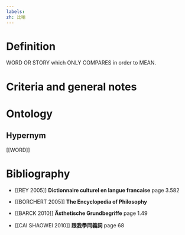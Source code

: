 ```yaml
---
labels: 
zh: 比喻
---
```


# Definition
WORD OR STORY which ONLY COMPARES in order to MEAN.
# Criteria and general notes
# Ontology

## Hypernym
[[WORD]]
# Bibliography
- [[REY 2005]]
**Dictionnaire culturel en langue francaise** page 3.582

- [[BORCHERT 2005]]
**The Encyclopedia of Philosophy** 

- [[BARCK 2010]]
**Ästhetische Grundbegriffe** page 1.49

- [[CAI SHAOWEI 2010]]
**跟我學同義詞** page 68

